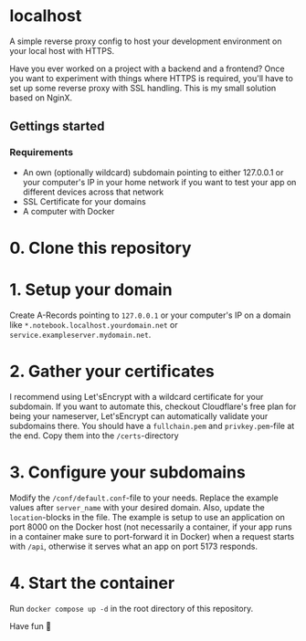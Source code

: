 # localhost
A simple reverse proxy config to host your development environment on your local host with HTTPS.

Have you ever worked on a project with a backend and a frontend? Once you want to experiment with things where HTTPS is required, you'll have to set up some reverse proxy with SSL handling. This is my small solution based on NginX.

## Gettings started
### Requirements
- An own (optionally wildcard) subdomain pointing to either 127.0.0.1 or your computer's IP in your home network if you want to test your app on different devices across that network
- SSL Certificate for your domains
- A computer with Docker

# 0. Clone this repository

# 1. Setup your domain
Create A-Records pointing to `127.0.0.1` or your computer's IP on a domain like `*.notebook.localhost.yourdomain.net` or `service.exampleserver.mydomain.net`.

# 2. Gather your certificates
I recommend using Let'sEncrypt with a wildcard certificate for your subdomain. If you want to automate this, checkout Cloudflare's free plan for being your nameserver, Let'sEncrypt can automatically validate your subdomains there.
You should have a `fullchain.pem` and `privkey.pem`-file at the end. Copy them into the `/certs`-directory

# 3. Configure your subdomains
Modify the `/conf/default.conf`-file to your needs. Replace the example values after `server_name` with your desired domain.
Also, update the `location`-blocks in the file. The example is setup to use an application on port 8000 on the Docker host (not necessarily a container, if your app runs in a container make sure to port-forward it in Docker) when a request starts with `/api`, otherwise it serves what an app on port 5173 responds.

# 4. Start the container
Run `docker compose up -d` in the root directory of this repository.

Have fun 🎉
